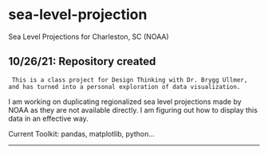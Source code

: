 # sea-level-projection
Sea Level Projections for Charleston, SC (NOAA)

10/26/21: Repository created
-------------------------------------------------------------
     This is a class project for Design Thinking with Dr. Brygg Ullmer, and has turned into a personal exploration of data visualization.
I am working on duplicating regionalized sea level projections made by NOAA as they are not available directly. I am figuring out how to display this data in an effective way.

Current Toolkit: pandas, matplotlib, python...


--------------------------------------------------------------------------------------------------------------
